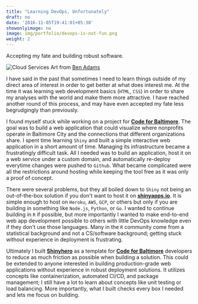 ```yaml
---
title: "Learning DevOps, Unfortunately"
draft: no
date: '2016-11-05T19:41:01+05:30'
showonlyimage: no
image: img/portfolio/devops-is-not-fun.png
weight: 2
---
```


Accepting my fate and building robust software.
<!--more-->

![Cloud Services][1]
Art from [Ben Adams](https://www.dribbble.com/shots/4289327-Cloud-Services)

I have said in the past that sometimes I need to learn things outside of my direct area of interest in order to get better at what does interest me. At the time it was learning web development basics (`HTML`, `CSS`) in order to share my analyses with the world and make them more attractive. I have reached another round of this process, and may have even accepted my fate less begrudgingly than previously.

I found myself stuck while working on a project for [**Code for Baltimore**](https://www.codeforbaltimore.org). The goal was to build a web application that could visualize where nonprofits operate in Baltimore City and the connections that different organizations share. I spent time learning `Shiny` and built a simple interactive web application in a short amount of time. Managing its infrastructure became a frustratingly difficult task. All I needed was to build an application, host it on a web service under a custom domain, and automatically re-deploy everytime changes were pushed to `Github`. What became complicated were all the restrictions around hosting while keeping the tool free as it was only a proof of concept.

There were several problems, but they all boiled down to `Shiny` not being an out-of-the-box solution if you don't want to host it on [**shinyapps.io**](https://www.shinyapps.io). It is simple enough to host on `Heroku`, `AWS`, `GCP`, or others but only if you are building in something like `Node.js`, `Python`, or `Go`. I wanted to continue building in `R` if possible, but more importantly I wanted to make end-to-end web app development possible to others with little DevOps knowledge even if they don't use those languages. Many in the `R` community come from a statistical background and not a CS/software background; getting stuck without experience in deployment is frustrating. 

Ultimately I built [**Shinyhero**](https://github.com/jbixon13/shinyhero) as a template for [**Code for Baltimore**](https://www.codeforbaltimore.org) developers to reduce as much friction as possible when building a solution. This could be extended to anyone interested in building production-grade web applications without experience in robust deployment solutions. It utilizes concepts like containerization, automated CI/CD, and package management; I still have a lot to learn about concepts like unit testing or load balancing. More importantly, what I built checks every box I needed and lets me focus on building.      

[1]: /img/portfolio/devops-is-not-fun.png


